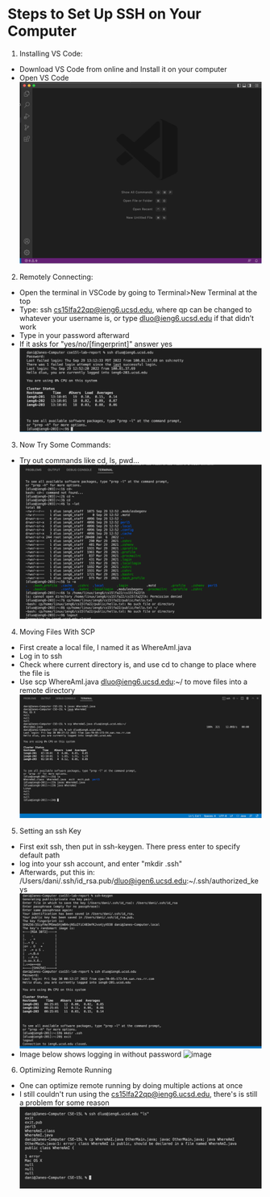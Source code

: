 # Steps to Set Up SSH on Your Computer

1. Installing VS Code:
- Download VS Code from online and Install it on your computer
- Open VS Code
![image](vsCode.png)

2. Remotely Connecting:
- Open the terminal in VSCode by going to Terminal>New Terminal at the top
- Type: ssh cs15lfa22qp@ieng6.ucsd.edu, where qp can be changed to whatever your username is, or type dluo@ieng6.ucsd.edu if that didn’t work
- Type in your password afterward
- If it asks for "yes/no/[fingerprint]" answer yes
![image](remotelyConnecting.png)
3. Now Try Some Commands:
- Try out commands like cd, ls, pwd...
![image](tryingCommands.png)
4. Moving Files With SCP
- First create a local file, I named it as WhereAmI.java
- Log in to ssh
- Check where current directory is, and use cd to change to place where the file is
- Use scp WhereAmI.java dluo@ieng6.ucsd.edu:~/ to move files into a remote directory
![image](movingFileSCP.png)
5. Setting an ssh Key
- First exit ssh, then put in ssh-keygen. There press enter to specify default path
- log into your ssh account, and enter "mkdir .ssh"
- Afterwards, put this in: /Users/dani/.ssh/id_rsa.pub/dluo@igen6.ucsd.edu:~/.ssh/authorized_keys
![image](sshKeySetup.png)
- Image below shows logging in without password
![image](ssh-login-w:o-password.png)
6. Optimizing Remote Running
- One can optimize remote running by doing multiple actions at once
- I still couldn't run using the cs15lfa22qp@ieng6.ucsd.edu, there's is still a problem for some reason 
![image](runningManyLines.png)